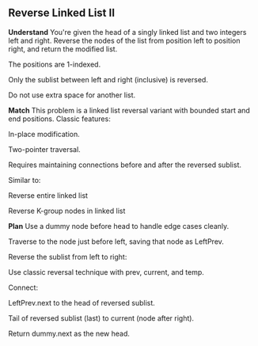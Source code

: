 ## Reverse Linked List II
**Understand**
You're given the head of a singly linked list and two integers left and right. Reverse the nodes of the list from position left to position right, and return the modified list.

The positions are 1-indexed.

Only the sublist between left and right (inclusive) is reversed.

Do not use extra space for another list.

**Match**
This problem is a linked list reversal variant with bounded start and end positions. Classic features:

In-place modification.

Two-pointer traversal.

Requires maintaining connections before and after the reversed sublist.

Similar to:

Reverse entire linked list

Reverse K-group nodes in linked list

**Plan**
Use a dummy node before head to handle edge cases cleanly.

Traverse to the node just before left, saving that node as LeftPrev.

Reverse the sublist from left to right:

Use classic reversal technique with prev, current, and temp.

Connect:

LeftPrev.next to the head of reversed sublist.

Tail of reversed sublist (last) to current (node after right).

Return dummy.next as the new head.